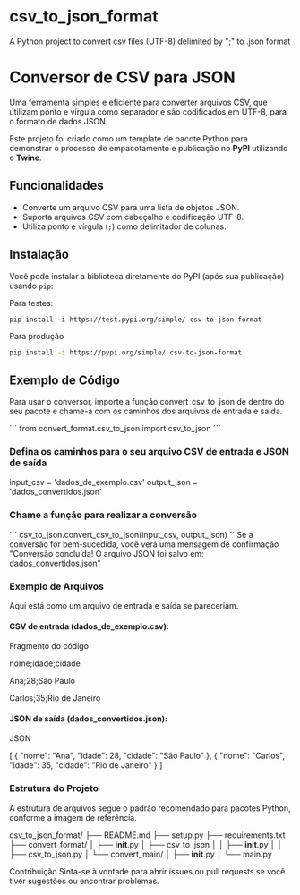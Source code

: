 # csv_to_json_format
A Python project to convert csv files (UTF-8) delimited by ";" to .json format

# Conversor de CSV para JSON
Uma ferramenta simples e eficiente para converter arquivos CSV, que utilizam ponto e vírgula como separador e são codificados em UTF-8, para o formato de dados JSON.

Este projeto foi criado como um template de pacote Python para demonstrar o processo de empacotamento e publicação no **PyPI** utilizando o **Twine**.

## Funcionalidades
- Converte um arquivo CSV para uma lista de objetos JSON.
- Suporta arquivos CSV com cabeçalho e codificação UTF-8.
- Utiliza ponto e vírgula (`;`) como delimitador de colunas.

## Instalação

Você pode instalar a biblioteca diretamente do PyPI (após sua publicação) usando `pip`:

Para testes:
```
pip install -i https://test.pypi.org/simple/ csv-to-json-format
```

Para produção

```bash
pip install -i https://pypi.org/simple/ csv-to-json-format
```


## Exemplo de Código

Para usar o conversor, importe a função convert_csv_to_json de dentro do seu pacote e chame-a com os caminhos dos arquivos de entrada e saída.

´´´
from convert_format.csv_to_json import csv_to_json
´´´

### Defina os caminhos para o seu arquivo CSV de entrada e JSON de saída
input_csv = 'dados_de_exemplo.csv'
output_json = 'dados_convertidos.json'

### Chame a função para realizar a conversão
´´´
csv_to_json.convert_csv_to_json(input_csv, output_json)
´´
 Se a conversão for bem-sucedida, você verá uma mensagem de confirmação
 "Conversão concluída! O arquivo JSON foi salvo em: dados_convertidos.json"

### Exemplo de Arquivos
Aqui está como um arquivo de entrada e saída se pareceriam.


#### CSV de entrada (dados_de_exemplo.csv):

Fragmento do código


nome;idade;cidade

Ana;28;São Paulo

Carlos;35;Rio de Janeiro




#### JSON de saída (dados_convertidos.json):

JSON

[
    {
        "nome": "Ana",
        "idade": 28,
        "cidade": "São Paulo"
    },
    {
        "nome": "Carlos",
        "idade": 35,
        "cidade": "Rio de Janeiro"
    }
]

### Estrutura do Projeto
A estrutura de arquivos segue o padrão recomendado para pacotes Python, conforme a imagem de referência.

csv_to_json_format/
├── README.md
├── setup.py
├── requirements.txt
├── convert_format/
│   ├── __init__.py
│   ├── csv_to_json
│   │   ├── __init__.py
│   │   ├── csv_to_json.py
│   └── convert_main/
│       ├── __init__.py
│       └── main.py

Contribuição
Sinta-se à vontade para abrir issues ou pull requests se você tiver sugestões ou encontrar problemas.
